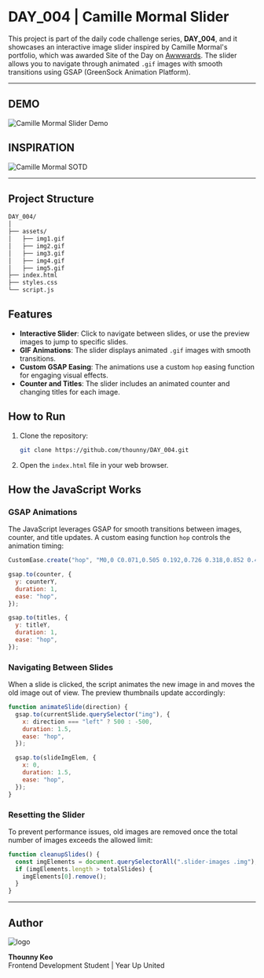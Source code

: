 # DAY_004 | Camille Mormal Slider

This project is part of the daily code challenge series, **DAY_004**, and it showcases an interactive image slider inspired by Camille Mormal's portfolio, which was awarded Site of the Day on [Awwwards](https://www.awwwards.com/sites/camille-mormal-portfolio-22). The slider allows you to navigate through animated `.gif` images with smooth transitions using GSAP (GreenSock Animation Platform).

---

## DEMO
![Camille Mormal Slider Demo](./assets/DAY_004_1.gif)  

## INSPIRATION
![Camille Mormal SOTD](./assets/DAY_004_2.gif)  

---

## Project Structure

```bash
DAY_004/
│
├── assets/
│   ├── img1.gif
│   ├── img2.gif
│   ├── img3.gif
│   ├── img4.gif
│   ├── img5.gif
├── index.html
├── styles.css
└── script.js
```

## Features

- **Interactive Slider**: Click to navigate between slides, or use the preview images to jump to specific slides.
- **GIF Animations**: The slider displays animated `.gif` images with smooth transitions.
- **Custom GSAP Easing**: The animations use a custom `hop` easing function for engaging visual effects.
- **Counter and Titles**: The slider includes an animated counter and changing titles for each image.

## How to Run

1. Clone the repository:
   ```bash
   git clone https://github.com/thounny/DAY_004.git
   ```
2. Open the `index.html` file in your web browser.

## How the JavaScript Works

### GSAP Animations

The JavaScript leverages GSAP for smooth transitions between images, counter, and title updates. A custom easing function `hop` controls the animation timing:

```javascript
CustomEase.create("hop", "M0,0 C0.071,0.505 0.192,0.726 0.318,0.852 0.45,0.984 0.504,1 1,1");

gsap.to(counter, {
  y: counterY,
  duration: 1,
  ease: "hop",
});

gsap.to(titles, {
  y: titleY,
  duration: 1,
  ease: "hop",
});
```

### Navigating Between Slides

When a slide is clicked, the script animates the new image in and moves the old image out of view. The preview thumbnails update accordingly:

```javascript
function animateSlide(direction) {
  gsap.to(currentSlide.querySelector("img"), {
    x: direction === "left" ? 500 : -500,
    duration: 1.5,
    ease: "hop",
  });

  gsap.to(slideImgElem, {
    x: 0,
    duration: 1.5,
    ease: "hop",
  });
}
```

### Resetting the Slider

To prevent performance issues, old images are removed once the total number of images exceeds the allowed limit:

```javascript
function cleanupSlides() {
  const imgElements = document.querySelectorAll(".slider-images .img");
  if (imgElements.length > totalSlides) {
    imgElements[0].remove();
  }
}
```

---
## Author

![logo](https://web.archive.org/web/20091027053343/http://geocities.com/animecap/index_dwn.gif)

**Thounny Keo**  
Frontend Development Student | Year Up United
